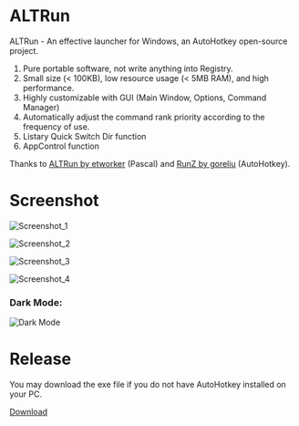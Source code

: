 # ALTRun
ALTRun - An effective launcher for Windows, an AutoHotkey open-source project.

1. Pure portable software, not write anything into Registry.
2. Small size (< 100KB), low resource usage (< 5MB RAM), and high performance.
3. Highly customizable with GUI (Main Window, Options, Command Manager)
4. Automatically adjust the command rank priority according to the frequency of use.
5. Listary Quick Switch Dir function
6. AppControl function

Thanks to [ALTRun by etworker](https://github.com/etworker/ALTRun) (Pascal) and [RunZ by goreliu](https://github.com/goreliu/runz) (AutoHotkey).

# Screenshot

![Screenshot_1](https://github.com/zhugecaomao/ALTRun/assets/11486126/db441712-cc6e-4787-8115-164395843fa8)

![Screenshot_2](https://github.com/zhugecaomao/ALTRun/assets/11486126/bf5894a7-1223-405f-8ed4-c8f06bd2e6eb)

![Screenshot_3](https://github.com/zhugecaomao/ALTRun/assets/11486126/256c13d6-5f8a-44d0-8028-c854f8fc7a04)

![Screenshot_4](https://github.com/zhugecaomao/ALTRun/assets/11486126/24efb0d1-cd5f-4a31-8e81-6fe93624692a)

### Dark Mode:
![Dark Mode](https://github.com/user-attachments/assets/064ac129-85d5-468a-8b57-54c3002d0d69)

# Release

You may download the exe file if you do not have AutoHotkey installed on your PC.

[Download](https://github.com/zhugecaomao/ALTRun/releases)
